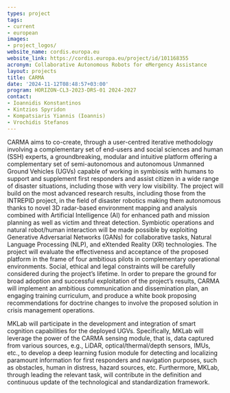 ```yaml
---
types: project
tags:
- current
- european
images:
- project_logos/
website_name: cordis.europa.eu
website_link: https://cordis.europa.eu/project/id/101168355
acronym: Collaborative Autonomous Robots for eMergency Assistance
layout: projects
title: CARMA
date: '2024-11-12T08:48:57+03:00'
program: HORIZON-CL3-2023-DRS-01 2024-2027
contact:
- Ioannidis Konstantinos
- Kintzios Spyridon
- Kompatsiaris Yiannis (Ioannis)
- Vrochidis Stefanos
---
```

<p>
CARMA aims to co-create, through a user-centred iterative methodology involving a complementary set of end-users and social sciences and human (SSH) experts, a groundbreaking, modular and intuitive platform offering a complementary set of semi-autonomous and autonomous Unmanned Ground Vehicles (UGVs) capable of working in symbiosis with humans to support and supplement first responders and assist citizen in a wide range of disaster situations, including those with very low visibility. The project will build on the most advanced research results, including those from the INTREPID project, in the field of disaster robotics making them autonomous thanks to novel 3D radar-based environment mapping and analysis combined with Artificial Intelligence (AI) for enhanced path and mission planning as well as victim and threat detection. Symbiotic operations and natural robot/human interaction will be made possible by exploiting Generative Adversarial Networks (GANs) for collaborative tasks, Natural Language Processing (NLP), and eXtended Reality (XR) technologies. The project will evaluate the effectiveness and acceptance of the proposed platform in the frame of four ambitious pilots in complementary operational environments. Social, ethical and legal constraints will be carefully considered during the project’s lifetime. In order to prepare the ground for broad adoption and successful exploitation of the project’s results, CARMA will implement an ambitious communication and dissemination plan, an engaging training curriculum, and produce a white book proposing recommendations for doctrine changes to involve the proposed solution in crisis management operations. 
</p>
<p>
MKLab will participate in the development and integration of smart cognition capabilities for the deployed UGVs. Specifically, MKLab will leverage the power of the CARMA sensing module, that is, data captured from various sources, e.g., LiDAR, optical/thermal/depth sensors, IMUs, etc., to develop a deep learning fusion module for detecting and localizing paramount information for first responders and navigation purposes, such as obstacles, human in distress, hazard sources, etc. Furthermore, MKLab, through leading the relevant task, will contribute in the definition and continuous update of the technological and standardization framework.
</p>